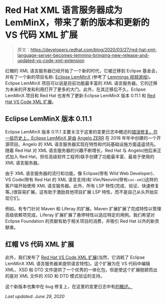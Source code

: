 # Red Hat XML 语言服务器成为 LemMinX，带来了新的版本和更新的 VS 代码 XML 扩展

> 原文：<https://developers.redhat.com/blog/2020/03/27/red-hat-xml-language-server-becomes-lemminx-bringing-new-release-and-updated-vs-code-xml-extension>

红帽的 XML 语言服务器已经开始了一个新的时代，它被迁移到 Eclipse 基金会，并有了一个新的项目名称: [Eclipse LemMinX](https://projects.eclipse.org/projects/technology.lemminx) (参考了 [Lemmings 视频游戏](https://en.wikipedia.org/wiki/Lemmings_(video_game)))。Eclipse LemMinX 项目可以说是目前功能最丰富的 XML 语言服务器。它的迁移为未来的开发和利用打开了更多的大门。此外，在其迁移后不久，Eclipse LemMinX 项目和 Red Hat 也发布了更新:Eclipse LemMinX 版本 0.11.1 和 [Red Hat VS Code XML 扩展](https://marketplace.visualstudio.com/items?itemName=redhat.vscode-xml)。

## Eclipse LemMinX 版本 0.11.1

Eclipse LemMinX 版本 0.11.1 主要关注于这里的变更日志中概述的[错误修复。在一些历史上，Eclipse LemMinX 是由](https://github.com/eclipse/lemminx/blob/master/CHANGELOG.md) [Angelo ZERR](https://twitter.com/angelozerr) 在 2018 年年中创建的一个开源项目。Angelo 的 XML 语言服务器实现在特性和代码基础设施方面遥遥领先。随着 Red Hat 对 XML 语言服务器的兴趣不断增长，Red Hat 与 Angelo(他后来正式加入 Red Hat，担任高级软件工程师)联手创建了功能最丰富、最易于使用的 XML 语言服务器。

由于 XML 语言服务器的流行和功能，像 Eclipse(带有 Wild Web Developer)、VS Code(带有 Red Hat 的 XML 语言支持)和 Vim/Neovim(带有`coc-xml`)这样的客户端开始使用 XML 语言服务器。此外，所有 LSP 特性(完成、验证、快速修复等。)很容易扩展。这有助于激励其他项目扩展 LSP 特性，而不是自己从头开始实现它们。

例如，有专门针对 Maven 和 Liferay 的扩展。Maven 扩展扩展了完成特性以管理高级依赖项完成，Liferay 扩展扩展了悬停特性以适应特定的用例。我们希望对 Eclipse Foundation 的贡献有助于相关项目的消费，并吸引 Red Hat 以外的新贡献者。

## 红帽 VS 代码 XML 扩展

此外，我们发布了 [Red Hat VS Code XML 扩展](https://marketplace.visualstudio.com/items?itemName=redhat.vscode-xml)(当然，它消耗了 Eclipse LemMinX XML 语言服务器来提供语言特性)。这个扩展为在 VS 代码中编辑 XML、XSD 和 DTD 文件提供了一个优秀的一体化包，但是使这个扩展脱颖而出的是对 XML 文件的 XSD 和 DTD 模式验证的支持。

这个新版本也集中在 bug 修复上，在这里的变更日志中有[的概述。](https://github.com/redhat-developer/vscode-xml/blob/master/CHANGELOG.md)

*Last updated: June 29, 2020*